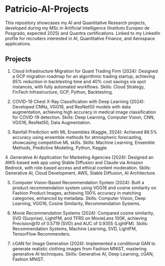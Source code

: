 # Patricio-AI-Projects
This repository showcases my AI and Quantitative Research projects, developed during my MSc in Artificial Intelligence (Instituto Europeo de Posgrado, expected 2025) and Quantra certifications. 
Linked to my LinkedIn profile for recruiters interested in AI, Quantitative Finance, and Aerospace applications.

## Projects
1. Cloud Infrastructure Migration for Quant Trading Firm (2024): Designed a GCP migration roadmap for an algorithmic trading startup, achieving 85% reduction in backtesting time and 40% cost savings via spot instances, with fully automated workflows.
  Skills: Cloud Strategy, FinTech Infrastructure, GCP, Python, Backtesting.

2. COVID-19 Chest X-Ray Classification with Deep Learning (2024): Developed CNNs, VGG16, and ResNet50 models with data augmentation, achieving high accuracy in medical image classification for COVID-19 detection.
  Skills: Deep Learning, Computer Vision, CNN, VGG16, ResNet50, Data Augmentation.

3. Rainfall Prediction with ML Ensembles (Kaggle, 2024): Achieved 89.5% accuracy using ensemble methods for atmospheric forecasting, showcasing competitive ML skills.
  Skills: Machine Learning, Ensemble Methods, Predictive Modeling, Python, Kaggle.

4 .Generative AI Application for Marketing Agencies (2024): Designed an AWS-based web app using Stable Diffusion and Claude via Amazon Bedrock, with role-based access and ethical content moderation.
  Skills: Generative AI, Cloud Development, AWS, Stable Diffusion, AI Architecture.

5. Computer Vision-Based Recommendation System (2024): Built a product recommendation system using VGG16 and cosine similarity on Fashion Product Images, achieving 100% accuracy in matching categories, enhanced by metadata.
  Skills: Computer Vision, Deep Learning, VGG16, Cosine Similarity, Recommendation Systems.

6. Movie Recommendation Systems (2024): Compared cosine similarity, SVD (Surprise), LightFM, and TFRS on MovieLens 100K, achieving Precision@10 of 0.5719 (SVD) and AUC of 0.9355 (LightFM).
  Skills: Recommendation Systems, Machine Learning, SVD, LightFM, TensorFlow Recommenders.

7. cGAN for Image Generation (2024): Implemented a conditional GAN to generate realistic clothing images from Fashion MNIST, mastering generative AI techniques.
  Skills: Generative AI, Deep Learning, cGAN, Fashion MNIST.

